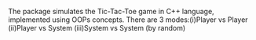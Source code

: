The package simulates the Tic-Tac-Toe game in C++ language, implemented using OOPs concepts.
There are 3 modes:(i)Player vs Player (ii)Player vs System (iii)System vs System (by random)

